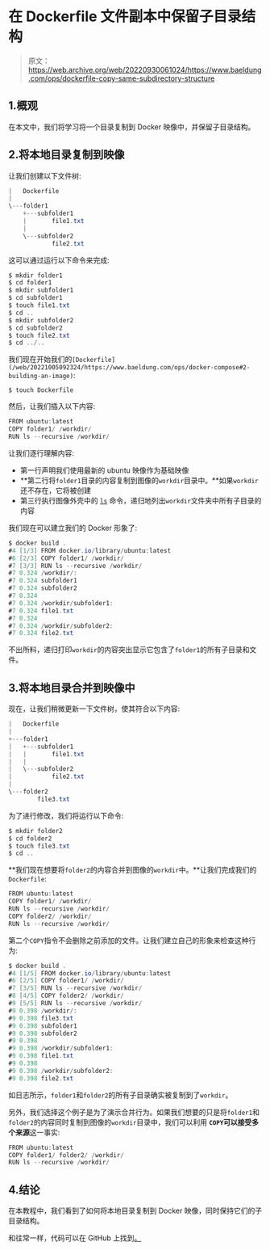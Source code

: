 # 在 Dockerfile 文件副本中保留子目录结构

> 原文：<https://web.archive.org/web/20220930061024/https://www.baeldung.com/ops/dockerfile-copy-same-subdirectory-structure>

## 1.概观

在本文中，我们将学习将一个目录复制到 Docker 映像中，并保留子目录结构。

## 2.将本地目录复制到映像

让我们创建以下文件树:

```java
|   Dockerfile
|   
\---folder1
    +---subfolder1
    |       file1.txt
    |       
    \---subfolder2
            file2.txt
```

这可以通过运行以下命令来完成:

```java
$ mkdir folder1
$ cd folder1
$ mkdir subfolder1
$ cd subfolder1
$ touch file1.txt
$ cd ..
$ mkdir subfolder2
$ cd subfolder2
$ touch file2.txt
$ cd ../.. 
```

我们现在开始我们的`[Dockerfile](/web/20221005092324/https://www.baeldung.com/ops/docker-compose#2-building-an-image)`:

`$ touch Dockerfile`

然后，让我们插入以下内容:

```java
FROM ubuntu:latest
COPY folder1/ /workdir/
RUN ls --recursive /workdir/
```

让我们逐行理解内容:

*   第一行声明我们使用最新的 ubuntu 映像作为基础映像
*   **第二行将`folder1`目录的内容复制到图像的`workdir`目录中。**如果`workdir`还不存在，它将被创建
*   第三行执行图像外壳中的 [`ls`](/web/20221005092324/https://www.baeldung.com/linux/symlinks-in-listing-all-files#using-ls) 命令，递归地列出`workdir`文件夹中所有子目录的内容

我们现在可以建立我们的 Docker 形象了:

```java
$ docker build .
#4 [1/3] FROM docker.io/library/ubuntu:latest
#6 [2/3] COPY folder1/ /workdir/
#7 [3/3] RUN ls --recursive /workdir/
#7 0.324 /workdir/:
#7 0.324 subfolder1
#7 0.324 subfolder2
#7 0.324
#7 0.324 /workdir/subfolder1:
#7 0.324 file1.txt
#7 0.324
#7 0.324 /workdir/subfolder2:
#7 0.324 file2.txt
```

不出所料，递归打印`workdir`的内容突出显示它包含了`folder1`的所有子目录和文件。

## 3.将本地目录合并到映像中

现在，让我们稍微更新一下文件树，使其符合以下内容:

```java
|   Dockerfile
|   
+---folder1
|   +---subfolder1
|   |       file1.txt
|   |       
|   \---subfolder2
|           file2.txt
|           
\---folder2
        file3.txt
```

为了进行修改，我们将运行以下命令:

```java
$ mkdir folder2
$ cd folder2
$ touch file3.txt
$ cd ..
```

**我们现在想要将`folder2`的内容合并到图像的`workdir`中。**让我们完成我们的`Dockerfile`:

```java
FROM ubuntu:latest
COPY folder1/ /workdir/
RUN ls --recursive /workdir/
COPY folder2/ /workdir/
RUN ls --recursive /workdir/
```

第二个`COPY`指令不会删除之前添加的文件。让我们建立自己的形象来检查这种行为:

```java
$ docker build .
#4 [1/5] FROM docker.io/library/ubuntu:latest
#6 [2/5] COPY folder1/ /workdir/
#7 [3/5] RUN ls --recursive /workdir/
#8 [4/5] COPY folder2/ /workdir/
#9 [5/5] RUN ls --recursive /workdir/
#9 0.398 /workdir/:
#9 0.398 file3.txt
#9 0.398 subfolder1
#9 0.398 subfolder2
#9 0.398
#9 0.398 /workdir/subfolder1:
#9 0.398 file1.txt
#9 0.398
#9 0.398 /workdir/subfolder2:
#9 0.398 file2.txt
```

如日志所示，`folder1`和`folder2`的所有子目录确实被复制到了`workdir`。

另外，我们选择这个例子是为了演示合并行为。如果我们想要的只是将`folder1`和`folder2`的内容同时复制到图像的`workdir`目录中，我们可以利用 **`COPY`可以接受多个来源**这一事实:

```java
FROM ubuntu:latest
COPY folder1/ folder2/ /workdir/
RUN ls --recursive /workdir/
```

## 4.结论

在本教程中，我们看到了如何将本地目录复制到 Docker 映像，同时保持它们的子目录结构。

和往常一样，代码可以在 GitHub 上找到[。](https://web.archive.org/web/20221005092324/https://github.com/eugenp/tutorials/tree/master/docker-modules/docker-images)